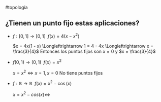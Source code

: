 #topología 

## ¿Tienen un punto fijo estas aplicaciones?

- $f:[0,1] \rightarrow [0,1] \;\; f(x) = 4(x - x^2)$

	$x = 4x(1 - x) \Longleftrightarrow 1 = 4 - 4x \Longleftrightarrow x = \frac{3}{4}$
	Entonces los puntos fijos son $x = 0$ y $x = \frac{3}{4}$

- $f(0,1) \rightarrow (0,1) \;\; f(x) = x^2$

	$x = x^2 \Longleftrightarrow x = 1, x = 0$
	No tiene puntos fijos

- $f:\mathbb{R} \rightarrow \mathbb{R} \;\; f(x) = x^2 - \cos(x)$

	$x = x^2 - cos(x) \Longleftrightarrow$